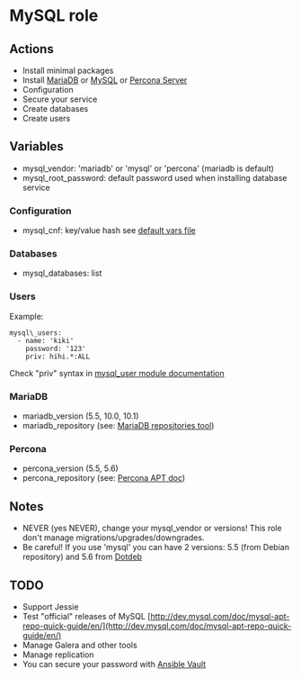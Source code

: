 MySQL role
==========

Actions
-------

- Install minimal packages
- Install [MariaDB](https://mariadb.org) or [MySQL](http://www.mysql.com) or [Percona Server](http://www.percona.com/software/percona-server)
- Configuration
- Secure your service
- Create databases
- Create users

Variables
---------

- mysql\_vendor: 'mariadb' or 'mysql' or 'percona' (mariadb is default)
- mysql\_root\_password: default password used when installing database service

### Configuration

- mysql\_cnf: key/value hash see [default vars file](defaults/main.yml)

### Databases

- mysql\_databases: list

### Users

Example:

```
mysql\_users:
  - name: 'kiki'
    password: '123'
    priv: hihi.*:ALL
```

Check "priv" syntax in [mysql_user module documentation](http://docs.ansible.com/mysql_user_module.html)


### MariaDB

- mariadb\_version (5.5, 10.0, 10.1)
- mariadb\_repository (see: [MariaDB repositories tool](http://mariadb.org/mariadb/repositories/))

### Percona

- percona\_version (5.5, 5.6)
- percona\_repository (see: [Percona APT doc](http://www.percona.com/doc/percona-server/5.5/installation/apt_repo.html))

Notes
-----

- NEVER (yes NEVER), change your mysql\_vendor or versions! This role don't manage migrations/upgrades/downgrades.
- Be careful! If you use 'mysql' you can have 2 versions: 5.5 (from Debian repository) and 5.6 from [Dotdeb](https://www.dotdeb.org)

TODO
----

- Support Jessie
- Test "official" releases of MySQL [http://dev.mysql.com/doc/mysql-apt-repo-quick-guide/en/](http://dev.mysql.com/doc/mysql-apt-repo-quick-guide/en/)
- Manage Galera and other tools
- Manage replication
- You can secure your password with [Ansible Vault](http://docs.ansible.com/playbooks_vault.html)

